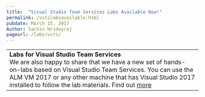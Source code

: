 ```yaml
---
title:  "Visual Studio Team Services Labs Available Now!"
permalink: /vstslabsavailable.html
pubdate: March 15, 2017
Author: Sachin Hridayraj
pageurl: /labs/vsts/
---
```


<table class="mainTable" width="100%" border="0">
<tr><td class="mainTable" width="90%">
<b>Labs for Visual Studio Team Services</b>
<br />
We are also happy to share that we have a new set of hands-on-labs based on Visual Studio Team Services. 
You can use the ALM VM 2017 or any other machine that has Visual Studio 2017 installed to follow the lab materials. Find out <a href="labs/vsts">more</a>
  <!--/td><td class="mainTable" width="10%">
  <img src="images/vstslogo.png" /-->
  </td></tr>
  </table>
